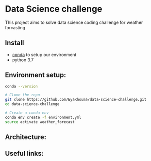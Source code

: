 Data Science challenge
================================================================================
This project aims to solve data science coding challenge for weather forcasting



Install
--------------------------------------------------------------------------------
- [conda](https://docs.conda.io/projects/conda/en/latest/user-guide/install/index.html)
  to setup our environment
- python 3.7

Environment setup:
--------------------------------------------------------------------------------

```bash
conda --version

# Clone the repo
git clone https://github.com/EyaRhouma/data-science-challenge.git
cd data-science-challenge

# Create a conda env
conda env create -f environment.yml
source activate weather_forecast

```

Architecture:
--------------------------------------------------------------------------------
<!-- ![architecture](./architecture.png) -->


Useful links:
--------------------------------------------------------------------------------
<!-- ![architecture](./architecture.png) -->
